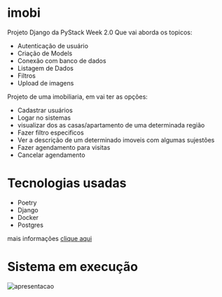 # imobi
Projeto Django da PyStack Week 2.0
Que vai aborda os topicos:

- Autenticação de usuário
- Criação de Models
- Conexão com banco de dados
- Listagem de Dados
- Filtros
- Upload de imagens



Projeto de uma imobiliaria, em vai ter as opções:

- Cadastrar usuários
- Logar no sistemas
- visualizar dos as casas/apartamento de uma determinada região
- Fazer filtro especificos
- Ver a descrição de um determinado imoveis com algumas sujestões
- Fazer agendamento para visitas
- Cancelar agendamento


# Tecnologias usadas

- Poetry
- Django
- Docker
- Postgres

mais informações [clique aqui](./tecnologias.md)

# Sistema em execução


![apresentacao](./media/Peek_17-01-2022_18-55.gif)